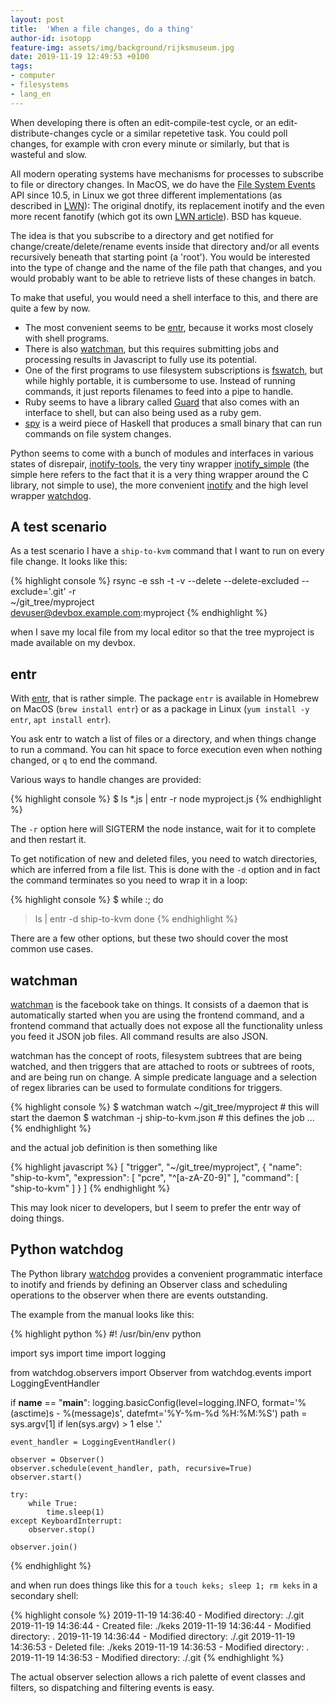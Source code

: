 ```yaml
---
layout: post
title:  'When a file changes, do a thing'
author-id: isotopp
feature-img: assets/img/background/rijksmuseum.jpg
date: 2019-11-19 12:49:53 +0100
tags:
- computer
- filesystems
- lang_en
---
```

When developing there is often an edit-compile-test cycle, or an
edit-distribute-changes cycle or a similar repetetive task. You
could poll changes, for example with cron every minute or
similarly, but that is wasteful and slow.

All modern operating systems have mechanisms for processes to
subscribe to file or directory changes. In MacOS, we do have the
[File System Events](https://developer.apple.com/library/archive/documentation/Darwin/Conceptual/FSEvents_ProgGuide/TechnologyOverview/TechnologyOverview.html#//apple_ref/doc/uid/TP40005289-CH3-SW1)
API since 10.5, in Linux we got three different implementations
(as described in [LWN](https://lwn.net/Articles/604686/)): The
original dnotify, its replacement inotify and the even more
recent fanotify (which got its own [LWN
article](https://lwn.net/Articles/605128/)). BSD has kqueue.

The idea is that you subscribe to a directory and get notified
for change/create/delete/rename events inside that directory
and/or all events recursively beneath that starting point (a
'root'). You would be interested into the type of change and the
name of the file path that changes, and you would probably want
to be able to retrieve lists of these changes in batch.

To make that useful, you would need a shell interface to this,
and there are quite a few by now.

- The most convenient seems to be
  [entr](https://github.com/clibs/entr), because it works most
  closely with shell programs. 
- There is also [watchman](https://facebook.github.io/watchman/),
  but this requires submitting jobs and processing results in
  Javascript to fully use its potential.
- One of the first programs to use filesystem subscriptions is
  [fswatch](https://github.com/emcrisostomo/fswatch/wiki/How-to-Use-fswatch),
  but while highly portable, it is cumbersome to use. Instead of
  running commands, it just reports filenames to feed into a
  pipe to handle.
- Ruby seems to have a library called
  [Guard](https://github.com/guard/guard) that also comes with
  an interface to shell, but can also being used as a ruby gem.
- [spy](http://hackage.haskell.org/package/spy) is a weird piece
  of Haskell that produces a small binary that can run commands
  on file system changes.

Python seems to come with a bunch of modules and interfaces in
various states of disrepair,
[inotify-tools](https://github.com/rvoicilas/inotify-tools), the
very tiny wrapper [inotify_simple](https://pypi.org/project/inotify_simple/)
(the simple here refers to the fact that it is a very thing
wrapper around the C library, not simple to use), the more
convenient [inotify](https://pypi.org/project/inotify/) and the
high level wrapper
[watchdog](https://pythonhosted.org/watchdog/quickstart.html#a-simple-example).

## A test scenario

As a test scenario I have a `ship-to-kvm` command that I want to
run on every file change. It looks like this:

{% highlight console %}
rsync -e ssh -t -v --delete --delete-excluded --exclude='.git' -r \
  ~/git_tree/myproject \
  devuser@devbox.example.com:myproject
{% endhighlight %}

when I save my local file from my local editor so that the tree
myproject is made available on my devbox.

## entr

With [entr](https://github.com/clibs/entr), that is rather
simple. The package `entr` is available in Homebrew on MacOS
(`brew install entr`) or as a package in Linux (`yum install -y
entr`, `apt install entr`).

You ask entr to watch a list of files or a directory, and when
things change to run a command. You can hit space to force
execution even when nothing changed, or `q` to end the command.

Various ways to handle changes are provided:

{% highlight console %}
$ ls *.js | entr -r node myproject.js
{% endhighlight %}

The `-r` option here will SIGTERM the node instance, wait for it
to complete and then restart it.

To get notification of new and deleted files, you need to watch
directories, which are inferred from a file list. This is done
with the `-d` option and in fact the command terminates so you
need to wrap it in a loop:

{% highlight console %}
$ while :; do
>   ls | entr -d ship-to-kvm
> done
{% endhighlight %}

There are a few other options, but these two should cover the
most common use cases.

## watchman

[watchman](https://facebook.github.io/watchman/) is the facebook
take on things. It consists of a daemon that is automatically
started when you are using the frontend command, and a frontend
command that actually does not expose all the functionality
unless you feed it JSON job files. All command results are also
JSON.

watchman has the concept of roots, filesystem subtrees that are
being watched, and then triggers that are attached to roots or
subtrees of roots, and are being run on change. A simple
predicate language and a selection of regex libraries can be
used to formulate conditions for triggers.

{% highlight console %}
$ watchman watch ~/git_tree/myproject # this will start the daemon
$ watchman -j ship-to-kvm.json        # this defines the job
...
{% endhighlight %}

and the actual job definition is then something like

{% highlight javascript %}
[
  "trigger", "~/git_tree/myproject",
  {
    "name": "ship-to-kvm",
    "expression": [ "pcre", "^[a-zA-Z0-9]" ],
    "command": [ "ship-to-kvm" ]
  }
]
{% endhighlight %}

This may look nicer to developers, but I seem to prefer the entr
way of doing things.

## Python watchdog

The Python library
[watchdog](https://pythonhosted.org/watchdog/quickstart.html#a-simple-example)
provides a convenient programmatic interface to inotify and friends
by defining an Observer class and scheduling operations to the
observer when there are events outstanding.

The example from the manual looks like this:

{% highlight python %}
#! /usr/bin/env python

import sys
import time
import logging

from watchdog.observers import Observer
from watchdog.events import LoggingEventHandler

if __name__ == "__main__":
    logging.basicConfig(level=logging.INFO,
        format='%(asctime)s - %(message)s',
        datefmt='%Y-%m-%d %H:%M:%S')
    path = sys.argv[1] if len(sys.argv) > 1 else '.'

    event_handler = LoggingEventHandler()

    observer = Observer()
    observer.schedule(event_handler, path, recursive=True)
    observer.start()

    try:
        while True:
            time.sleep(1)
    except KeyboardInterrupt:
        observer.stop()

    observer.join()
{% endhighlight %}

and when run does things like this for a `touch keks; sleep 1;
rm keks` in a secondary shell:

{% highlight console %}
2019-11-19 14:36:40 - Modified directory: ./.git
2019-11-19 14:36:44 - Created file: ./keks
2019-11-19 14:36:44 - Modified directory: .
2019-11-19 14:36:44 - Modified directory: ./.git
2019-11-19 14:36:53 - Deleted file: ./keks
2019-11-19 14:36:53 - Modified directory: .
2019-11-19 14:36:53 - Modified directory: ./.git
{% endhighlight %}

The actual observer selection allows a rich palette of event
classes and filters, so dispatching and filtering events is easy.
